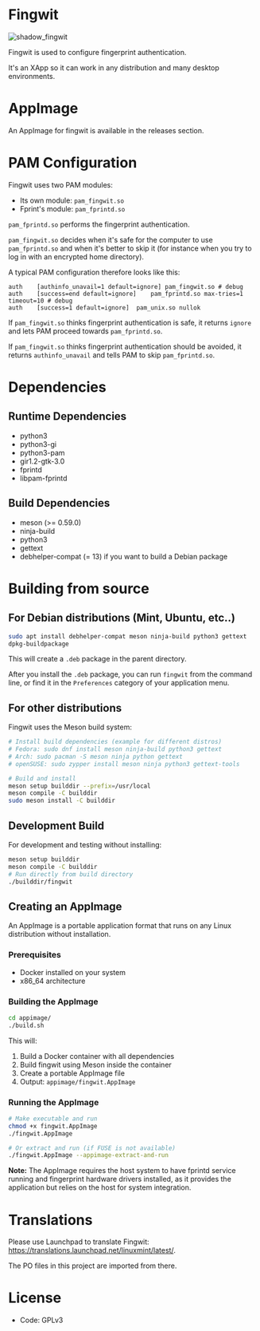 # Fingwit

![shadow_fingwit](https://github.com/user-attachments/assets/7af684eb-8c78-4b3b-9e75-40e5730713c6)

Fingwit is used to configure fingerprint authentication.

It's an XApp so it can work in any distribution and many desktop environments.

# AppImage

An AppImage for fingwit is available in the releases section.

# PAM Configuration

Fingwit uses two PAM modules:

- Its own module: `pam_fingwit.so`
- Fprint's module: `pam_fprintd.so`

`pam_fprintd.so` performs the fingerprint authentication.

`pam_fingwit.so` decides when it's safe for the computer to use `pam_fprintd.so` and when it's better to skip it (for instance when you try to log in with an encrypted home directory).

A typical PAM configuration therefore looks like this:

```
auth	[authinfo_unavail=1 default=ignore]	pam_fingwit.so # debug
auth	[success=end default=ignore]	pam_fprintd.so max-tries=1 timeout=10 # debug
auth	[success=1 default=ignore]	pam_unix.so nullok
```

If `pam_fingwit.so` thinks fingerprint authentication is safe, it returns `ignore` and lets PAM proceed towards `pam_fprintd.so`.

If `pam_fingwit.so` thinks fingerprint authentication should be avoided, it returns `authinfo_unavail` and tells PAM to skip `pam_fprintd.so`.

# Dependencies

## Runtime Dependencies
- python3
- python3-gi
- python3-pam
- gir1.2-gtk-3.0
- fprintd
- libpam-fprintd

## Build Dependencies
- meson (>= 0.59.0)
- ninja-build
- python3
- gettext
- debhelper-compat (= 13) if you want to build a Debian package

# Building from source

## For Debian distributions (Mint, Ubuntu, etc..)

```bash
sudo apt install debhelper-compat meson ninja-build python3 gettext
dpkg-buildpackage
```

This will create a `.deb` package in the parent directory.

After you install the `.deb` package, you can run `fingwit` from the command line, or find it in the `Preferences` category of your application menu.

## For other distributions

Fingwit uses the Meson build system:

```bash
# Install build dependencies (example for different distros)
# Fedora: sudo dnf install meson ninja-build python3 gettext
# Arch: sudo pacman -S meson ninja python gettext
# openSUSE: sudo zypper install meson ninja python3 gettext-tools

# Build and install
meson setup builddir --prefix=/usr/local
meson compile -C builddir
sudo meson install -C builddir
```

## Development Build

For development and testing without installing:

```bash
meson setup builddir
meson compile -C builddir
# Run directly from build directory
./builddir/fingwit
```

## Creating an AppImage

An AppImage is a portable application format that runs on any Linux distribution without installation.

### Prerequisites

- Docker installed on your system
- x86_64 architecture

### Building the AppImage

```bash
cd appimage/
./build.sh
```

This will:
1. Build a Docker container with all dependencies
2. Build fingwit using Meson inside the container  
3. Create a portable AppImage file
4. Output: `appimage/fingwit.AppImage`

### Running the AppImage

```bash
# Make executable and run
chmod +x fingwit.AppImage
./fingwit.AppImage

# Or extract and run (if FUSE is not available)
./fingwit.AppImage --appimage-extract-and-run
```

**Note:** The AppImage requires the host system to have fprintd service running and fingerprint hardware drivers installed, as it provides the application but relies on the host for system integration.

# Translations

Please use Launchpad to translate Fingwit: https://translations.launchpad.net/linuxmint/latest/.

The PO files in this project are imported from there.

# License

- Code: GPLv3

